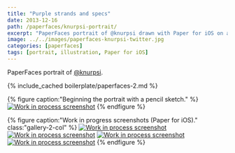```yaml
---
title: "Purple strands and specs"
date: 2013-12-16
path: /paperfaces/knurpsi-portrait/
excerpt: "PaperFaces portrait of @knurpsi drawn with Paper for iOS on an iPad."
image: ../../images/paperfaces-knurpsi-twitter.jpg
categories: [paperfaces]
tags: [portrait, illustration, Paper for iOS]
---
```


PaperFaces portrait of [@knurpsi](https://twitter.com/knurpsi).

{% include_cached boilerplate/paperfaces-2.md %}

{% figure caption:"Beginning the portrait with a pencil sketch." %}
[![Work in process screenshot](../../images/paperfaces-knurpsi-process-1-750.jpg)](../../images/paperfaces-knurpsi-process-1-lg.jpg)
{% endfigure %}

{% figure caption:"Work in progress screenshots (Paper for iOS)." class:"gallery-2-col" %}
[![Work in process screenshot](../../images/paperfaces-knurpsi-process-2-600.jpg)](../../images/paperfaces-knurpsi-process-2-lg.jpg)
[![Work in process screenshot](../../images/paperfaces-knurpsi-process-3-600.jpg)](../../images/paperfaces-knurpsi-process-3-lg.jpg)
[![Work in process screenshot](../../images/paperfaces-knurpsi-process-4-600.jpg)](../../images/paperfaces-knurpsi-process-4-lg.jpg)
[![Work in process screenshot](../../images/paperfaces-knurpsi-process-5-600.jpg)](../../images/paperfaces-knurpsi-process-5-lg.jpg)
{% endfigure %}
